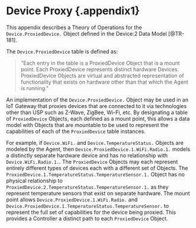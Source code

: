 # Device Proxy {.appendix1}

This appendix describes a Theory of Operations for the `Device.ProxiedDevice.` Object
defined in the Device:2 Data Model [@TR-181].

The `Device.ProxiedDevice` table is defined as:

> "Each entry in the table is a ProxiedDevice Object that is a mount point. Each ProxiedDevice represents distinct hardware Devices. ProxiedDevice Objects are virtual and abstracted representation of functionality that exists on hardware other than that which the Agent is running."

An implementation of the `Device.ProxiedDevice.` Object may be used in an IoT Gateway that proxies devices that are connected to it via technologies other than USP such as Z-Wave, ZigBee, Wi-Fi, etc. By designating a table of `ProxiedDevice` Objects, each defined as a mount point, this allows a data model with Objects that are mountable to be used to represent the capabilities of each of the `ProxiedDevice` table instances.

For example, if `Device.WiFi.` and `Device.TemperatureStatus.` Objects are modeled by the Agent, then `Device.ProxiedDevice.1.WiFi.Radio.1.` models a distinctly separate hardware device and has no relationship with `Device.WiFi.Radio.1.`. The `ProxiedDevice` Objects may each represent entirely different types of devices each with a different set of Objects. The `ProxiedDevice.1.TemperatureStatus.TemperatureSensor.1.` Object has no physical relationship to `ProxiedDevice.2.TemperatureStatus.TemperatureSensor.1.` as they represent temperature sensors that exist on separate hardware. The mount point allows `Device.ProxiedDevice.1.WiFi.Radio.` and `Device.ProxiedDevice.1.TemperatureStatus.TemperatureSensor.` to represent the full set of capabilities for the device being proxied. This provides a Controller a distinct path to each `ProxiedDevice` Object.
